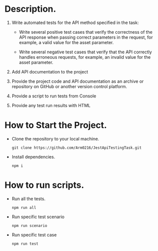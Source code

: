 # Description.
1. Write automated tests for the API method specified in the task:

     * Write several positive test cases that verify the correctness of the API response when passing correct parameters in the request, for example, а valid value for the asset parameter.

     * Write several negative test cases that verify that the API correctly handles erroneous requests, for example, an invalid value for the asset parameter.

2. Add API documentation to the project

3. Provide the project code and API documentation as an archive or repository on GitHub or another version control platform.

4. Provide a script to run tests from Console

5. Provide any test run results with HTML 

# How to Start the Project.

* Clone the repository to your local machine.

   `git clone https://github.com/Arm0216/JestApiTestingTask.git`

* Install dependencies.

   `npm i`

# How to run scripts.
* Run all the tests.
   
    `npm run all`
* Run specific test scenario
    
    `npm run scenario`
* Run specific test case

  `npm run test`